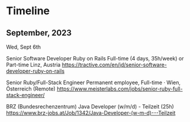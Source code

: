 # Timeline

## September, 2023

Wed, Sept 6th

Senior Software Developer Ruby on Rails
Full-time (4 days, 35h/week) or Part-time
Linz, Austria
<https://tractive.com/en/jd/senior-software-developer-ruby-on-rails>


Senior Ruby/Full-Stack Engineer
Permanent employee, Full-time · Wien, Österreich (Remote)
<https://www.meisterlabs.com/jobs/senior-ruby-full-stack-engineer/>


BRZ (Bundesrechenzentrum)
Java Developer (w/m/d) - Teilzeit (25h)
<https://www.brz-jobs.at/Job/1342/Java-Developer-(w-m-d)---Teilzeit>





